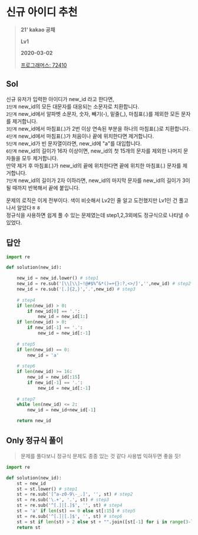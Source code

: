 # 신규 아이디 추천
> **21' kakao 공채**
>
> **Lv1**
>
> **2020-03-02**
>
> [프로그래머스: 72410](https://programmers.co.kr/learn/courses/30/lessons/72410)


## Sol

신규 유저가 입력한 아이디가 new_id 라고 한다면,  
`1단계` new_id의 모든 대문자를 대응되는 소문자로 치환합니다.  
`2단계` new_id에서 알파벳 소문자, 숫자, 빼기(-), 밑줄(_), 마침표(.)를 제외한 모든 문자를 제거합니다.  
`3단계` new_id에서 마침표(.)가 2번 이상 연속된 부분을 하나의 마침표(.)로 치환합니다.  
`4단계` new_id에서 마침표(.)가 처음이나 끝에 위치한다면 제거합니다.  
`5단계` new_id가 빈 문자열이라면, new_id에 "a"를 대입합니다.  
`6단계` new_id의 길이가 16자 이상이면, new_id의 첫 15개의 문자를 제외한 나머지 문자들을 모두 제거합니다.  
     만약 제거 후 마침표(.)가 new_id의 끝에 위치한다면 끝에 위치한 마침표(.) 문자를 제거합니다.  
`7단계` new_id의 길이가 2자 이하라면, new_id의 마지막 문자를 new_id의 길이가 3이 될 때까지 반복해서 끝에 붙입니다.  

문제의 로직은 이게 전부이다. 색이 비슷해서 Lv2인 줄 알고 도전했지만 Lv1인 건 풀고나서 알았다ㅎㅎ  
정규식을 사용하면 쉽게 풀 수 있는 문제였는데 step1,2,3외에도 정규식으로 나타낼 수 있었다.  


## 답안
```python
import re

def solution(new_id):

    new_id = new_id.lower() # step1
    new_id = re.sub('[\\[\\]~!@#$%^&*()=+{}:?,<>/]','',new_id) # step2
    new_id = re.sub('[.]{2,}','.',new_id) # step3
    
    # step4
    if len(new_id) > 0:
        if new_id[0] == '.':
            new_id = new_id[1:]
    if len(new_id) > 0:
        if new_id[-1] == '.':
            new_id = new_id[:-1]
    
    # step5
    if len(new_id) == 0:
        new_id = 'a'
    
    # step6
    if len(new_id) >= 16:
        new_id = new_id[:15]
        if new_id[-1] == '.':
            new_id = new_id[:-1]
            
    # step7
    while len(new_id) <= 2:
        new_id = new_id+new_id[-1]

    return new_id
```

## Only 정규식 풀이
> 문제를 풀다보니 정규식 문제도 종종 있는 것 같다 사용법 익혀두면 좋을 듯!
```python
import re

def solution(new_id):
    st = new_id
    st = st.lower() # step1
    st = re.sub('[^a-z0-9\-_.]', '', st) # step2
    st = re.sub('\.+', '.', st) # step3
    st = re.sub('^[.]|[.]$', '', st) # step4
    st = 'a' if len(st) == 0 else st[:15] # step5
    st = re.sub('^[.]|[.]$', '', st) # step6
    st = st if len(st) > 2 else st + "".join([st[-1] for i in range(3-len(st))]) # step7
    return st
```